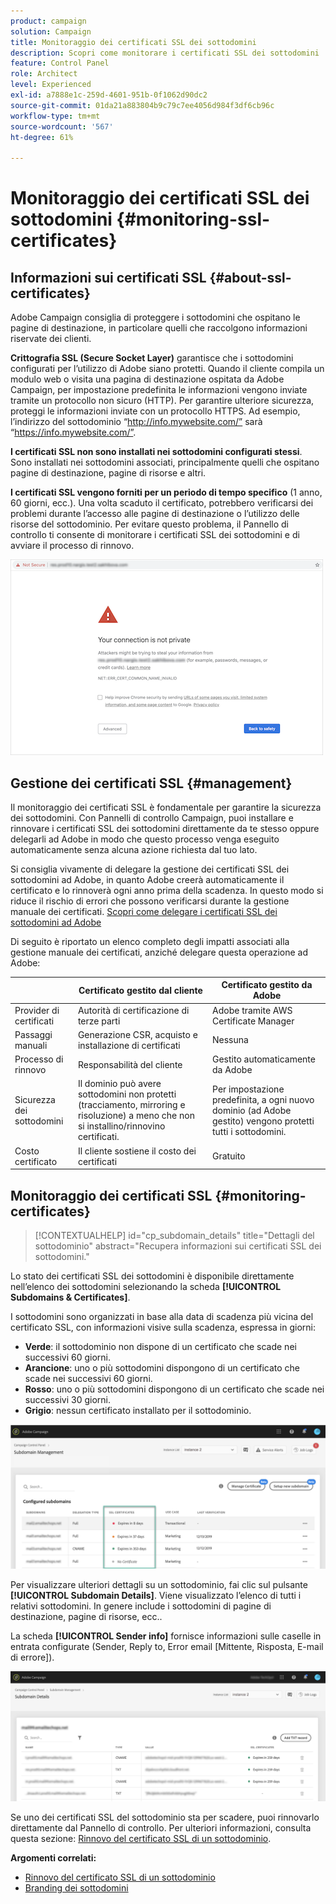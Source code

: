 ```yaml
---
product: campaign
solution: Campaign
title: Monitoraggio dei certificati SSL dei sottodomini
description: Scopri come monitorare i certificati SSL dei sottodomini
feature: Control Panel
role: Architect
level: Experienced
exl-id: a7888e1c-259d-4601-951b-0f1062d90dc2
source-git-commit: 01da21a883804b9c79c7ee4056d984f3df6cb96c
workflow-type: tm+mt
source-wordcount: '567'
ht-degree: 61%

---
```


# Monitoraggio dei certificati SSL dei sottodomini {#monitoring-ssl-certificates}

## Informazioni sui certificati SSL {#about-ssl-certificates}

Adobe Campaign consiglia di proteggere i sottodomini che ospitano le pagine di destinazione, in particolare quelli che raccolgono informazioni riservate dei clienti.

**Crittografia SSL (Secure Socket Layer)** garantisce che i sottodomini configurati per l’utilizzo di Adobe siano protetti. Quando il cliente compila un modulo web o visita una pagina di destinazione ospitata da Adobe Campaign, per impostazione predefinita le informazioni vengono inviate tramite un protocollo non sicuro (HTTP). Per garantire ulteriore sicurezza, proteggi le informazioni inviate con un protocollo HTTPS. Ad esempio, l’indirizzo del sottodominio “http://info.mywebsite.com/” sarà “https://info.mywebsite.com/”.

**I certificati SSL non sono installati nei sottodomini configurati stessi**. Sono installati nei sottodomini associati, principalmente quelli che ospitano pagine di destinazione, pagine di risorse e altri.

**I certificati SSL vengono forniti per un periodo di tempo specifico** (1 anno, 60 giorni, ecc.). Una volta scaduto il certificato, potrebbero verificarsi dei problemi durante l’accesso alle pagine di destinazione o l’utilizzo delle risorse del sottodominio. Per evitare questo problema, il Pannello di controllo ti consente di monitorare i certificati SSL dei sottodomini e di avviare il processo di rinnovo.

![](assets/no_certificate.png)

## Gestione dei certificati SSL {#management}

Il monitoraggio dei certificati SSL è fondamentale per garantire la sicurezza dei sottodomini. Con Pannelli di controllo Campaign, puoi installare e rinnovare i certificati SSL dei sottodomini direttamente da te stesso oppure delegarli ad Adobe in modo che questo processo venga eseguito automaticamente senza alcuna azione richiesta dal tuo lato.

Si consiglia vivamente di delegare la gestione dei certificati SSL dei sottodomini ad Adobe, in quanto Adobe creerà automaticamente il certificato e lo rinnoverà ogni anno prima della scadenza. In questo modo si riduce il rischio di errori che possono verificarsi durante la gestione manuale dei certificati. [Scopri come delegare i certificati SSL dei sottodomini ad Adobe](delegate-ssl.md)

Di seguito è riportato un elenco completo degli impatti associati alla gestione manuale dei certificati, anziché delegare questa operazione ad Adobe:

|       | Certificato gestito dal cliente | Certificato gestito da Adobe |
|  ---  |  ---  |  ---  |
| Provider di certificati | Autorità di certificazione di terze parti | Adobe tramite AWS Certificate Manager |
| Passaggi manuali | Generazione CSR, acquisto e installazione di certificati | Nessuna |
| Processo di rinnovo | Responsabilità del cliente | Gestito automaticamente da Adobe |
| Sicurezza dei sottodomini | Il dominio può avere sottodomini non protetti (tracciamento, mirroring e risoluzione) a meno che non si installino/rinnovino certificati. | Per impostazione predefinita, a ogni nuovo dominio (ad Adobe gestito) vengono protetti tutti i sottodomini. |
| Costo certificato | Il cliente sostiene il costo dei certificati | Gratuito |

## Monitoraggio dei certificati SSL {#monitoring-certificates}

>[!CONTEXTUALHELP]
>id="cp_subdomain_details"
>title="Dettagli del sottodominio"
>abstract="Recupera informazioni sui certificati SSL dei sottodomini."

Lo stato dei certificati SSL dei sottodomini è disponibile direttamente nell’elenco dei sottodomini selezionando la scheda **[!UICONTROL Subdomains & Certificates]**.

I sottodomini sono organizzati in base alla data di scadenza più vicina del certificato SSL, con informazioni visive sulla scadenza, espressa in giorni:

* **Verde**: il sottodominio non dispone di un certificato che scade nei successivi 60 giorni.
* **Arancione**: uno o più sottodomini dispongono di un certificato che scade nei successivi 60 giorni.
* **Rosso**: uno o più sottodomini dispongono di un certificato che scade nei successivi 30 giorni.
* **Grigio**: nessun certificato installato per il sottodominio.

![](assets/subdomains_list.png)

Per visualizzare ulteriori dettagli su un sottodominio, fai clic sul pulsante **[!UICONTROL Subdomain Details]**.
Viene visualizzato l’elenco di tutti i relativi sottodomini. In genere include i sottodomini di pagine di destinazione, pagine di risorse, ecc..

La scheda **[!UICONTROL Sender info]** fornisce informazioni sulle caselle in entrata configurate (Sender, Reply to, Error email [Mittente, Risposta, E-mail di errore]).

![](assets/subdomain_details.png)

Se uno dei certificati SSL del sottodominio sta per scadere, puoi rinnovarlo direttamente dal Pannello di controllo. Per ulteriori informazioni, consulta questa sezione: [Rinnovo del certificato SSL di un sottodominio](../../subdomains-certificates/using/renewing-subdomain-certificate.md).

**Argomenti correlati:**

* [Rinnovo del certificato SSL di un sottodominio](../../subdomains-certificates/using/renewing-subdomain-certificate.md)
* [Branding dei sottodomini](../../subdomains-certificates/using/subdomains-branding.md)
